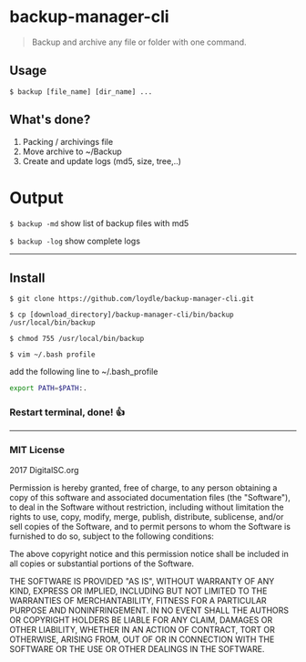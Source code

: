 # backup-manager-cli 
> Backup and archive any file or folder with one command.

## Usage
`$ backup [file_name] [dir_name] ...` 

## What's done?
1. Packing / archivings file 
2. Move archive to ~/Backup 
3. Create and update logs (md5, size, tree,..)

# Output
`$ backup -md` 
show list of backup files with md5

`$ backup -log`
show complete logs

----------
## Install 

`$ git clone https://github.com/loydle/backup-manager-cli.git`

`$ cp [download_directory]/backup-manager-cli/bin/backup /usr/local/bin/backup` 

`$ chmod 755 /usr/local/bin/backup`

`$ vim ~/.bash profile`

add the following line to ~/.bash_profile 

```bash
export PATH=$PATH:.

```


### Restart terminal, done! :thumbsup:

----------


### MIT License

2017 DigitalSC.org

Permission is hereby granted, free of charge, to any person obtaining a copy
of this software and associated documentation files (the "Software"), to deal
in the Software without restriction, including without limitation the rights
to use, copy, modify, merge, publish, distribute, sublicense, and/or sell
copies of the Software, and to permit persons to whom the Software is
furnished to do so, subject to the following conditions:

The above copyright notice and this permission notice shall be included in all
copies or substantial portions of the Software.

THE SOFTWARE IS PROVIDED "AS IS", WITHOUT WARRANTY OF ANY KIND, EXPRESS OR
IMPLIED, INCLUDING BUT NOT LIMITED TO THE WARRANTIES OF MERCHANTABILITY,
FITNESS FOR A PARTICULAR PURPOSE AND NONINFRINGEMENT. IN NO EVENT SHALL THE
AUTHORS OR COPYRIGHT HOLDERS BE LIABLE FOR ANY CLAIM, DAMAGES OR OTHER
LIABILITY, WHETHER IN AN ACTION OF CONTRACT, TORT OR OTHERWISE, ARISING FROM,
OUT OF OR IN CONNECTION WITH THE SOFTWARE OR THE USE OR OTHER DEALINGS IN THE
SOFTWARE.
